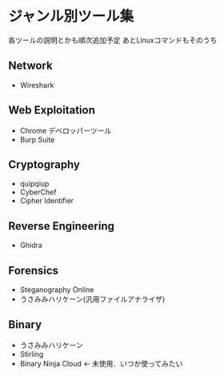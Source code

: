 # ジャンル別ツール集
各ツールの説明とかも順次追加予定
あとLinuxコマンドもそのうち

## Network
- Wireshark

## Web Exploitation
- Chrome デベロッパーツール
- Burp Suite

## Cryptography
- quipqiup
- CyberChef
- Cipher Identifier

## Reverse Engineering
- Ghidra

## Forensics
- Steganography Online
- うさみみハリケーン(汎用ファイルアナライザ)

## Binary
- うさみみハリケーン
- Stirling
- Binary Ninja Cloud <- 未使用．いつか使ってみたい